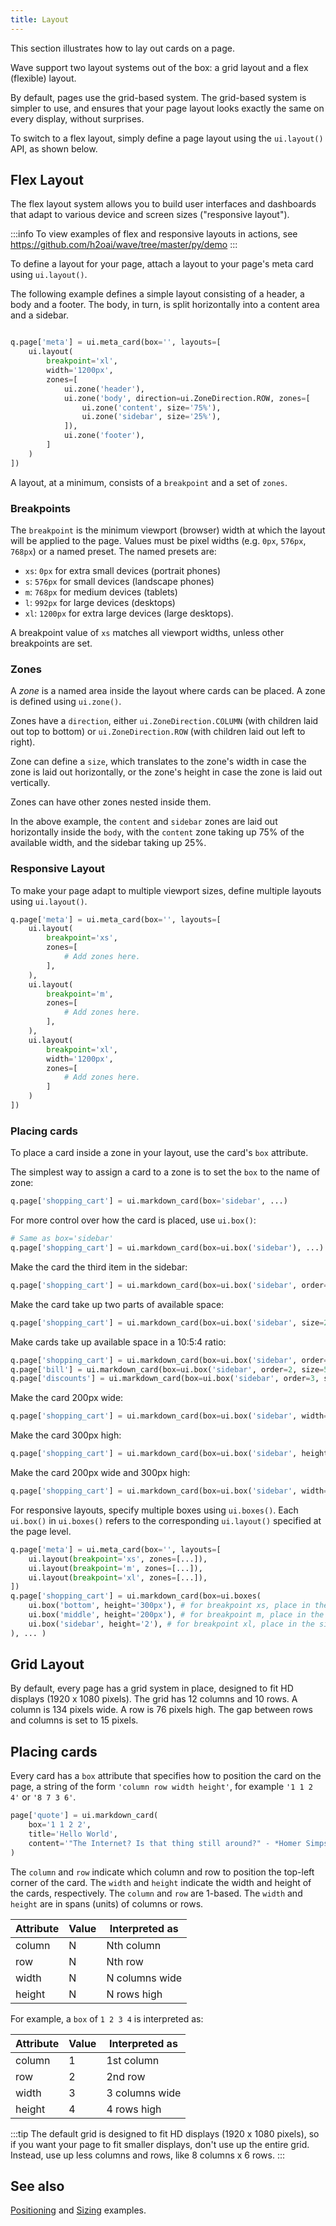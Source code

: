 ```yaml
---
title: Layout
---
```


This section illustrates how to lay out cards on a page.

Wave support two layout systems out of the box: a grid layout and a flex (flexible) layout.

By default, pages use the grid-based system. The grid-based system is simpler to use, and ensures that your page layout looks exactly the same on every display, without surprises.

To switch to a flex layout, simply define a page layout using the `ui.layout()` API, as shown below.

## Flex Layout

The flex layout system allows you to build user interfaces and dashboards that adapt to various device and screen sizes ("responsive layout").

:::info
To view examples of flex and responsive layouts in actions, see https://github.com/h2oai/wave/tree/master/py/demo
:::

To define a layout for your page, attach a layout to your page's meta card using `ui.layout()`.

The following example defines a simple layout consisting of a header, a body and a footer. The body, in turn, is split horizontally into a content area and a sidebar.

```py

q.page['meta'] = ui.meta_card(box='', layouts=[
    ui.layout(
        breakpoint='xl',
        width='1200px',
        zones=[
            ui.zone('header'),
            ui.zone('body', direction=ui.ZoneDirection.ROW, zones=[
                ui.zone('content', size='75%'),
                ui.zone('sidebar', size='25%'),
            ]),
            ui.zone('footer'),
        ]
    )
])

```

A layout, at a minimum, consists of a `breakpoint` and a set of `zones`.

### Breakpoints

The `breakpoint` is the minimum viewport (browser) width at which the layout will be applied to the page. Values must be pixel widths (e.g. `0px`, `576px`, `768px`) or a named preset. The named presets are:

- `xs`: `0px` for extra small devices (portrait phones)
- `s`: `576px` for small devices (landscape phones)
- `m`: `768px` for medium devices (tablets)
- `l`: `992px` for large devices (desktops)
- `xl`: `1200px` for extra large devices (large desktops).

A breakpoint value of `xs` matches all viewport widths, unless other breakpoints are set.

### Zones

A *zone* is a named area inside the layout where cards can be placed. A zone is defined using `ui.zone()`.

Zones have a `direction`, either `ui.ZoneDirection.COLUMN` (with children laid out top to bottom) or `ui.ZoneDirection.ROW` (with children laid out left to right).

Zone can define a `size`, which translates to the zone's width in case the zone is laid out horizontally, or the zone's height in case the zone is laid out vertically.

Zones can have other zones nested inside them.

In the above example, the `content` and `sidebar` zones are laid out horizontally inside the `body`, with the `content` zone taking up 75% of the available width, and the sidebar taking up 25%.

### Responsive Layout

To make your page adapt to multiple viewport sizes, define multiple layouts using `ui.layout()`.

```py
q.page['meta'] = ui.meta_card(box='', layouts=[
    ui.layout(
        breakpoint='xs',
        zones=[
            # Add zones here.
        ],
    ),
    ui.layout(
        breakpoint='m',
        zones=[
            # Add zones here.
        ],
    ),
    ui.layout(
        breakpoint='xl',
        width='1200px',
        zones=[
            # Add zones here.
        ]
    )
])
```

### Placing cards

To place a card inside a zone in your layout, use the card's `box` attribute.

The simplest way to assign a card to a zone is to set the `box` to the name of zone:

```py
q.page['shopping_cart'] = ui.markdown_card(box='sidebar', ...)
```

For more control over how the card is placed, use `ui.box()`:

```py
# Same as box='sidebar'
q.page['shopping_cart'] = ui.markdown_card(box=ui.box('sidebar'), ...)
```

Make the card the third item in the sidebar:

```py
q.page['shopping_cart'] = ui.markdown_card(box=ui.box('sidebar', order=3), ...)
```

Make the card take up two parts of available space:

```py
q.page['shopping_cart'] = ui.markdown_card(box=ui.box('sidebar', size=2), ...)
```

Make cards take up available space in a 10:5:4 ratio:

```py
q.page['shopping_cart'] = ui.markdown_card(box=ui.box('sidebar', order=1, size=10), ...)
q.page['bill'] = ui.markdown_card(box=ui.box('sidebar', order=2, size=5), ...)
q.page['discounts'] = ui.markdown_card(box=ui.box('sidebar', order=3, size=4), ...)
```

Make the card 200px wide:

```py
q.page['shopping_cart'] = ui.markdown_card(box=ui.box('sidebar', width='200px'), ...)
```

Make the card 300px high:

```py
q.page['shopping_cart'] = ui.markdown_card(box=ui.box('sidebar', height='300px'), ...)
```

Make the card 200px wide and 300px high:

```py
q.page['shopping_cart'] = ui.markdown_card(box=ui.box('sidebar', width='200px', height='300px'), ...)
```

For responsive layouts, specify multiple boxes using `ui.boxes()`. Each `ui.box()` in `ui.boxes()` refers to the corresponding `ui.layout()` specified at the page level.

```py
q.page['meta'] = ui.meta_card(box='', layouts=[
    ui.layout(breakpoint='xs', zones=[...]),
    ui.layout(breakpoint='m', zones=[...]),
    ui.layout(breakpoint='xl', zones=[...]),
])
q.page['shopping_cart'] = ui.markdown_card(box=ui.boxes(
    ui.box('bottom', height='300px'), # for breakpoint xs, place in the bottom zone.
    ui.box('middle', height='200px'), # for breakpoint m, place in the middle zone.
    ui.box('sidebar', height='2'), # for breakpoint xl, place in the sidebar zone.
), ... )
```

## Grid Layout

By default, every page has a grid system in place, designed to fit HD displays (1920 x 1080 pixels). The grid has 12 columns and 10 rows. A column is 134 pixels wide. A row is 76 pixels high. The gap between rows and columns is set to 15 pixels.

## Placing cards

Every card has a `box` attribute that specifies how to position the card on the page, a string of the form `'column row width height'`, for example `'1 1 2 4'` or `'8 7 3 6'`.

```py {2}
page['quote'] = ui.markdown_card(
    box='1 1 2 2',
    title='Hello World',
    content='"The Internet? Is that thing still around?" - *Homer Simpson*',
)
```

The `column` and `row` indicate which column and row to position the top-left corner of the card. The `width` and `height` indicate the width and height of the cards, respectively. The `column` and `row` are 1-based. The `width` and `height` are in spans (units) of columns or rows.

| Attribute | Value | Interpreted as |
|---|---|---|
| column | N | Nth column |
| row | N | Nth row |
| width | N | N columns wide |
| height | N | N rows high |

For example, a `box` of `1 2 3 4` is interpreted as:

| Attribute | Value | Interpreted as |
|---|---|---|
| column | 1 | 1st column |
| row | 2 | 2nd row |
| width | 3 | 3 columns wide |
| height | 4 | 4 rows high |

:::tip
The default grid is designed to fit HD displays (1920 x 1080 pixels), so if you want your page to fit smaller displays, don't use up the entire grid. Instead, use up less columns and rows, like 8 columns x 6 rows.
:::

## See also

[Positioning](examples/layout.md) and [Sizing](examples/layout-size.md) examples.

